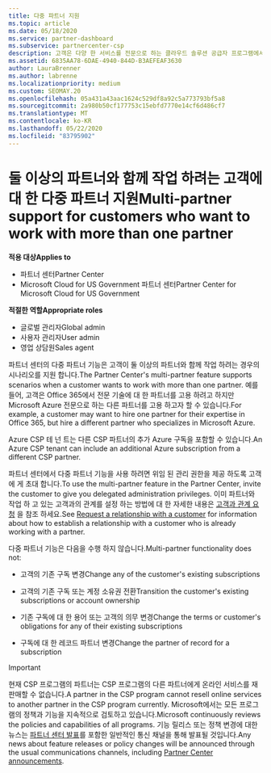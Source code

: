 ```yaml
---
title: 다중 파트너 지원
ms.topic: article
ms.date: 05/18/2020
ms.service: partner-dashboard
ms.subservice: partnercenter-csp
description: 고객은 다양 한 서비스를 전문으로 하는 클라우드 솔루션 공급자 프로그램에서 여러 파트너와 작업 하는 것이 좋습니다.
ms.assetid: 6835AA78-6DAE-4940-844D-B3AEFEAF3630
author: LauraBrenner
ms.author: labrenne
ms.localizationpriority: medium
ms.custom: SEOMAY.20
ms.openlocfilehash: 05a431a43aac1624c529df8a92c5a773793bf5a8
ms.sourcegitcommit: 2a980b50cf177753c15ebfd7770e14cf6d486cf7
ms.translationtype: MT
ms.contentlocale: ko-KR
ms.lasthandoff: 05/22/2020
ms.locfileid: "83795902"
---
```

# <a name="multi-partner-support-for-customers-who-want-to-work-with-more-than-one-partner"></a><span data-ttu-id="5b734-103">둘 이상의 파트너와 함께 작업 하려는 고객에 대 한 다중 파트너 지원</span><span class="sxs-lookup"><span data-stu-id="5b734-103">Multi-partner support for customers who want to work with more than one partner</span></span>

<span data-ttu-id="5b734-104">**적용 대상**</span><span class="sxs-lookup"><span data-stu-id="5b734-104">**Applies to**</span></span>

-  <span data-ttu-id="5b734-105">파트너 센터</span><span class="sxs-lookup"><span data-stu-id="5b734-105">Partner Center</span></span>
-  <span data-ttu-id="5b734-106">Microsoft Cloud for US Government 파트너 센터</span><span class="sxs-lookup"><span data-stu-id="5b734-106">Partner Center for Microsoft Cloud for US Government</span></span>

<span data-ttu-id="5b734-107">**적절한 역할**</span><span class="sxs-lookup"><span data-stu-id="5b734-107">**Appropriate roles**</span></span>
-   <span data-ttu-id="5b734-108">글로벌 관리자</span><span class="sxs-lookup"><span data-stu-id="5b734-108">Global admin</span></span>
-   <span data-ttu-id="5b734-109">사용자 관리자</span><span class="sxs-lookup"><span data-stu-id="5b734-109">User admin</span></span>
-   <span data-ttu-id="5b734-110">영업 상담원</span><span class="sxs-lookup"><span data-stu-id="5b734-110">Sales agent</span></span>

<span data-ttu-id="5b734-111">파트너 센터의 다중 파트너 기능은 고객이 둘 이상의 파트너와 함께 작업 하려는 경우의 시나리오를 지원 합니다.</span><span class="sxs-lookup"><span data-stu-id="5b734-111">The Partner Center's multi-partner feature supports scenarios when a customer wants to work with more than one partner.</span></span> <span data-ttu-id="5b734-112">예를 들어, 고객은 Office 365에서 전문 기술에 대 한 파트너를 고용 하려고 하지만 Microsoft Azure 전문으로 하는 다른 파트너를 고용 하고자 할 수 있습니다.</span><span class="sxs-lookup"><span data-stu-id="5b734-112">For example, a customer may want to hire one partner for their expertise in Office 365, but hire a different partner who specializes in Microsoft Azure.</span></span> 

<span data-ttu-id="5b734-113">Azure CSP 테 넌 트는 다른 CSP 파트너의 추가 Azure 구독을 포함할 수 있습니다.</span><span class="sxs-lookup"><span data-stu-id="5b734-113">An Azure CSP tenant can include an additional Azure subscription from a different CSP partner.</span></span>

<span data-ttu-id="5b734-114">파트너 센터에서 다중 파트너 기능을 사용 하려면 위임 된 관리 권한을 제공 하도록 고객에 게 초대 합니다.</span><span class="sxs-lookup"><span data-stu-id="5b734-114">To use the multi-partner feature in the Partner Center, invite the customer to give you delegated administration privileges.</span></span> <span data-ttu-id="5b734-115">이미 파트너와 작업 하 고 있는 고객과의 관계를 설정 하는 방법에 대 한 자세한 내용은 [고객과 관계 요청](request-a-relationship-with-a-customer.md) 을 참조 하세요.</span><span class="sxs-lookup"><span data-stu-id="5b734-115">See [Request a relationship with a customer](request-a-relationship-with-a-customer.md) for information about how to establish a relationship with a customer who is already working with a partner.</span></span>

<span data-ttu-id="5b734-116">다중 파트너 기능은 다음을 수행 하지 않습니다.</span><span class="sxs-lookup"><span data-stu-id="5b734-116">Multi-partner functionality does not:</span></span>

- <span data-ttu-id="5b734-117">고객의 기존 구독 변경</span><span class="sxs-lookup"><span data-stu-id="5b734-117">Change any of the customer's existing subscriptions</span></span>

- <span data-ttu-id="5b734-118">고객의 기존 구독 또는 계정 소유권 전환</span><span class="sxs-lookup"><span data-stu-id="5b734-118">Transition the customer's existing subscriptions or account ownership</span></span>

- <span data-ttu-id="5b734-119">기존 구독에 대 한 용어 또는 고객의 의무 변경</span><span class="sxs-lookup"><span data-stu-id="5b734-119">Change the terms or customer's obligations for any of their existing subscriptions</span></span>

- <span data-ttu-id="5b734-120">구독에 대 한 레코드 파트너 변경</span><span class="sxs-lookup"><span data-stu-id="5b734-120">Change the partner of record for a subscription</span></span>

> [!IMPORTANT]  
> <span data-ttu-id="5b734-121">현재 CSP 프로그램의 파트너는 CSP 프로그램의 다른 파트너에게 온라인 서비스를 재판매할 수 없습니다.</span><span class="sxs-lookup"><span data-stu-id="5b734-121">A partner in the CSP program cannot resell online services to another partner in the CSP program currently.</span></span> <span data-ttu-id="5b734-122">Microsoft에서는 모든 프로그램의 정책과 기능을 지속적으로 검토하고 있습니다.</span><span class="sxs-lookup"><span data-stu-id="5b734-122">Microsoft continuously reviews the policies and capabilities of all programs.</span></span> <span data-ttu-id="5b734-123">기능 릴리스 또는 정책 변경에 대한 뉴스는 [파트너 센터 발표](https://partner.microsoft.com/pcv/announcements)를 포함한 일반적인 통신 채널을 통해 발표될 것입니다.</span><span class="sxs-lookup"><span data-stu-id="5b734-123">Any news about feature releases or policy changes will be announced through the usual communications channels, including [Partner Center announcements](https://partner.microsoft.com/pcv/announcements).</span></span>






